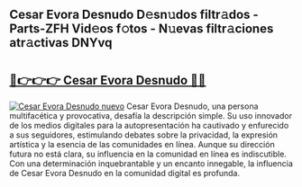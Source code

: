 ## Cesar Evora Desnudo D𝚎sn𝚞dos filtr𝚊dos - Parts-ZFH Vid𝚎os f𝚘tos - N𝚞evas filtr𝚊ciones atr𝚊ctivas DNYvq

# <h2><a href="http://mb6uhb.tromn.icu/?c=Cesar+Evora+Desnudo">🔗👉👉👉 Cesar Evora Desnudo 🔗🔗</a></h2>

[![Cesar Evora Desnudo nuevo](https://i.imgur.com/pEAQMta.gif)](http://mb6uhb.tromn.icu/?c=Cesar+Evora+Desnudo)
Cesar Evora Desnudo, una persona multifacética y provocativa, desafía la descripción simple. Su uso innovador de los medios digitales para la autopresentación ha cautivado y enfurecido a sus seguidores, estimulando debates sobre la privacidad, la expresión artística y la esencia de las comunidades en línea. Aunque su dirección futura no está clara, su influencia en la comunidad en línea es indiscutible. Con una determinación inquebrantable y un encanto innegable, la influencia de Cesar Evora Desnudo en la comunidad digital es profunda.
